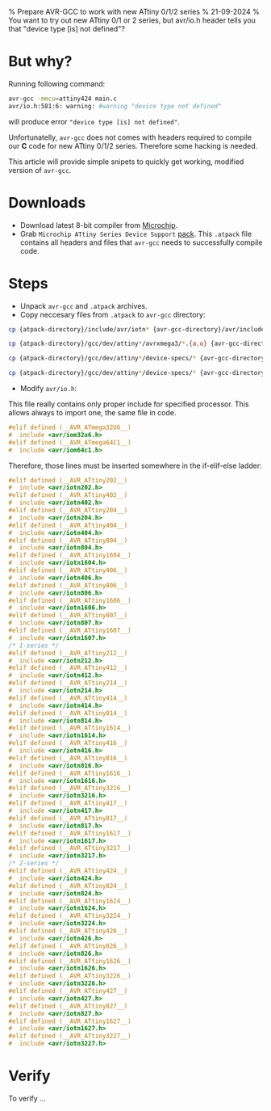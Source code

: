 % Prepare AVR-GCC to work with new ATtiny 0/1/2 series
% 21-09-2024
% You want to try out new ATtiny 0/1 or 2 series, but avr/io.h header tells you that "device type [is] not defined"?

# But why?

Running following command:

```bash
avr-gcc -mmcu=attiny424 main.c
avr/io.h:581:6: warning: #warning "device type not defined"
```

will produce error `"device type [is] not defined"`.

Unfortunatelly, `avr-gcc` does not comes with headers required to compile our **C** code for new ATtiny 0/1/2 series. Therefore some hacking is needed.

This article will provide simple snipets to quickly get working, modified version of `avr-gcc`.

# Downloads

- Download latest 8-bit compiler from [Microchip](https://www.microchip.com/en-us/tools-resources/develop/microchip-studio/gcc-compilers).
- Grab `Microchip ATtiny Series Device Support` [pack](https://packs.download.microchip.com). This `.atpack` file contains all headers and files that `avr-gcc` needs to successfully compile code.

# Steps

- Unpack `avr-gcc` and `.atpack` archives.
- Copy neccesary files from `.atpack` to `avr-gcc` directory:

```bash
cp {atpack-directory}/include/avr/iotn* {avr-gcc-directory}/avr/include/avr/
```

```bash
cp {atpack-directory}/gcc/dev/attiny*/avrxmega3/*.{a,o} {avr-gcc-directory}/avr/lib/avrxmega3/
```

```bash
cp {atpack-directory}/gcc/dev/attiny*/device-specs/* {avr-gcc-directory}/lib/gcc/avr/7.3.0/device-specs
```

```bash
cp {atpack-directory}/gcc/dev/attiny*/device-specs/* {avr-gcc-directory}/lib/gcc/avr/7.3.0/device-specs
```

- Modify `avr/io.h`:

This file really contains only proper include for specified processor. This allows always to import one, the same file in code.

```c
#elif defined (__AVR_ATmega32U6__)
#  include <avr/iom32u6.h>
#elif defined (__AVR_ATmega64C1__)
#  include <avr/iom64c1.h>
```

Therefore, those lines must be inserted somewhere in the if-elif-else ladder:

```c
#elif defined (__AVR_ATtiny202__)
#  include <avr/iotn202.h>
#elif defined (__AVR_ATtiny402__)
#  include <avr/iotn402.h>
#elif defined (__AVR_ATtiny204__)
#  include <avr/iotn204.h>
#elif defined (__AVR_ATtiny404__)
#  include <avr/iotn404.h>
#elif defined (__AVR_ATtiny804__)
#  include <avr/iotn804.h>
#elif defined (__AVR_ATtiny1604__)
#  include <avr/iotn1604.h>
#elif defined (__AVR_ATtiny406__)
#  include <avr/iotn406.h>
#elif defined (__AVR_ATtiny806__)
#  include <avr/iotn806.h>
#elif defined (__AVR_ATtiny1606__)
#  include <avr/iotn1606.h>
#elif defined (__AVR_ATtiny807__)
#  include <avr/iotn807.h>
#elif defined (__AVR_ATtiny1607__)
#  include <avr/iotn1607.h>
/* 1-series */
#elif defined (__AVR_ATtiny212__)
#  include <avr/iotn212.h>
#elif defined (__AVR_ATtiny412__)
#  include <avr/iotn412.h>
#elif defined (__AVR_ATtiny214__)
#  include <avr/iotn214.h>
#elif defined (__AVR_ATtiny414__)
#  include <avr/iotn414.h>
#elif defined (__AVR_ATtiny814__)
#  include <avr/iotn814.h>
#elif defined (__AVR_ATtiny1614__)
#  include <avr/iotn1614.h>
#elif defined (__AVR_ATtiny416__)
#  include <avr/iotn416.h>
#elif defined (__AVR_ATtiny816__)
#  include <avr/iotn816.h>
#elif defined (__AVR_ATtiny1616__)
#  include <avr/iotn1616.h>
#elif defined (__AVR_ATtiny3216__)
#  include <avr/iotn3216.h>
#elif defined (__AVR_ATtiny417__)
#  include <avr/iotn417.h>
#elif defined (__AVR_ATtiny817__)
#  include <avr/iotn817.h>
#elif defined (__AVR_ATtiny1617__)
#  include <avr/iotn1617.h>
#elif defined (__AVR_ATtiny3217__)
#  include <avr/iotn3217.h>
/* 2-series */
#elif defined (__AVR_ATtiny424__)
#  include <avr/iotn424.h>
#elif defined (__AVR_ATtiny824__)
#  include <avr/iotn824.h>
#elif defined (__AVR_ATtiny1624__)
#  include <avr/iotn1624.h>
#elif defined (__AVR_ATtiny3224__)
#  include <avr/iotn3224.h>
#elif defined (__AVR_ATtiny426__)
#  include <avr/iotn426.h>
#elif defined (__AVR_ATtiny826__)
#  include <avr/iotn826.h>
#elif defined (__AVR_ATtiny1626__)
#  include <avr/iotn1626.h>
#elif defined (__AVR_ATtiny3226__)
#  include <avr/iotn3226.h>
#elif defined (__AVR_ATtiny427__)
#  include <avr/iotn427.h>
#elif defined (__AVR_ATtiny827__)
#  include <avr/iotn827.h>
#elif defined (__AVR_ATtiny1627__)
#  include <avr/iotn1627.h>
#elif defined (__AVR_ATtiny3227__)
#  include <avr/iotn3227.h>
```

# Verify

To verify ...
